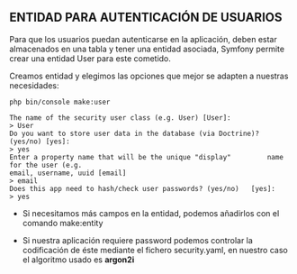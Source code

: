 ## ENTIDAD PARA AUTENTICACIÓN DE USUARIOS

Para que los usuarios puedan autenticarse en la aplicación, deben estar almacenados en una tabla y tener una entidad asociada, Symfony permite crear una entidad User para este cometido.

Creamos entidad y elegimos las opciones que mejor se adapten a nuestras necesidades:

    php bin/console make:user  

	The name of the security user class (e.g. User) [User]:  
	> User  
	Do you want to store user data in the database (via Doctrine)? (yes/no) [yes]:  
	> yes  
	Enter a property name that will be the unique "display" 		name for the user (e.g.  
	email, username, uuid [email]  
	> email  
	Does this app need to hash/check user passwords? (yes/no) 	[yes]:  
	> yes

  

* Si necesitamos más campos en la entidad, podemos añadirlos con el comando make:entity

* Si nuestra aplicación requiere password podemos controlar la codificación de éste mediante el fichero security.yaml, en nuestro caso el algoritmo usado es **argon2i**

  